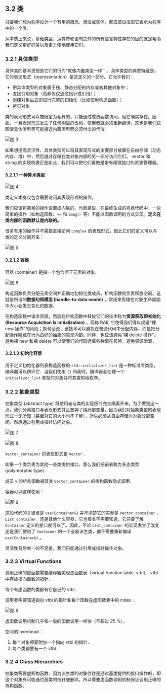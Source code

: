## 3.2 类

只要我们想为程序设计一个有用的概念、想法或实体，都应该设法把它表示为程序中的一个类．

从本质上来说，基础类型、运算符和语句之外的所有语言特性存在的目的就是帮助我们定义更好的类以及更方便地使用它们。

### 3.2.1 具体类型

具体类的基本思想是它们的行为”就像内置类型一样＂。具体类型的典型特征是，它的表现形式（representation）是其定义的一部分。它允许我们：

- 把具体类型的对象置于栈、静态分配的内存或者其他对象中；
- 直接引用对象（而非仅仅通过指针或引用）；
- 创建对象后立即进行完整的初始化（比如使用构造函数）；
- 拷贝对象

类的表现形式可以被限定为私有的，只能通过成员函数访问，但它确实存在。因此，一旦表现形式发生了任何明显的改动，使用者就必须重新编译。这也是我们试图使具体类型尽可能接近内置类型而必须付出的代价。

![图 3](../../../../../../.media/78cc25670c4884b4a8c5c659ed3e43bf630c175e9a70c5f13467b2585d8d5116.png)  

如果想提高灵活性，具体类型可以将其表现形式的主要部分放置在自由存储（动态内存、堆）中，然后通过存储在类对象内部的另一部分访问它们。 vector 和 string 的实现机理正是如此，我们可以把它们看做是带有精致接口的资源管理器。

#### 3.2.1.1 一种算术类型

![图 4](../../../../../../.media/098a846cf2134480b86ba97803fd090396678e3dc7a13770cb2bb71711fb0fbc.png)  

类定义本身仅包含需要访问其表现形式的操作。

我们应该将简单的操作设置成内联的。也就是说，在最终生成的机器代码中，一些简单的操作（如构造函数、`+=` 和 `imag(）`等）不能以函数调用的方式实现。**定义在类内部的函数默认是内联的。**

很多有用的操作并不需要直接访问 `complex` 的表现形式，因此它们的定义可以与类的定义分离开来：

![图 5](../../../../../../.media/80505fa9c45c761a5c3fef8c006ae4c32ff8b624c827a957849e683cf3241aca.png)  

#### 3.2.1.2 容器

容器 (container) 是指一个包含若干元素的对象．

![图 6](../../../../../../.media/5de49bd4f740d9e51f670bd3e23204f6ecf45e310a1de88f5ad046e88051f144.png)  

构造函数负责分配元素空间并正确地初始化类成员，析构函数则负责释放空间。这就是所谓的**数据句柄模型 (handle-to-data model)** ，常用来管理在对象生命周期中大小会发生变化的数据。

在构造函数中请求资源，然后在析构函数中释放它们的技术称为**资源获取即初始化 (Resource Acquisition Is Initialization)** ，简称 RAII, 它使得我们得以规避“裸 new 操作”的风险；换句话说，该技术可以避免在普通代码中分配内存，而是把分配操作隐藏在行为良好的抽象的实现内部。同样，也应该避免“裸 delete 操作”。避免裸 new 和裸 delete 可以使我们的代码远离各种潜在风险，避免资源泄漏．

#### 3.2.1.3 初始化容器

用于定义初始化器列表构造函数的 `std::initializer_list` 是一种标准库类型，编译器可以辨识它．当我们使用 `{}` 列表时，编译器会创建一个 `initializer_list` 类型的对象并将其提供给程序。

### 3.2.2 抽象类型

抽象类型 (abstract type) 将使用者与类的实现细节完全隔离开来。为了做到这一点，我们分离接口与表现形式并且放弃了纯局部变量。因为我们对抽象类型的表现形式一无所知（甚至对它的大小也不了解），所以必须从自由存储为对象分配空间，然后通过引用或指针访问对象。

![图 7](../../../../../../.media/6b4a04a047a8efcfd680ed497803f6dab8f6b846661d394d07fe077a7b985cea.png)  

![图 8](../../../../../../.media/876a3db205ff7a3d135db4c75d8b71168f25f714f0017ccd2c0f85ae75cd5556.png)  

`Vector_container` 的表现形式是 `Vector` ．

如果一个类负责为其他一些类提供接口，那么我们把前者称为多态类型 (polymorphic type）．

成员 `v` 的析构函数被其类 `Vector_container` 的析构函数隐式调用。

容器可以这样使用：

![图 9](../../../../../../.media/cbc065f864ee81555c483b4214b20787a6f8c7d3f8fcb4c560df47150b0c2893.png)  

这段代码的关键点是 `use(Container&)` 并不清楚它的实参是 `Vector_container` 、 `List container` , 还是其他什么容器，它也根本不需要知道。它只要了解 `Container` 定义的接口就可以了。因此，不论 `List_container` 的实现发生了改变还是我们使用了 `Container` 的一个全新派生类，都不需要重新编译 `use(Container&)` 。

灵活性背后唯一的不足是，我们只能通过引用或指针操作对象。

### 3.2.3 Virtual Functions

调用正确的虚函数需要编译器实现虚函数表（virtual function table, vtbl）．vtbl 中存放指向函数的指针．

每个有虚函数的类都有它自己的 vtbl ．

调用者需要知道指向 vtbl 的指针和每个函数在虚函数表中的 index ．

![图 9](../../../../../../.media/bcd35b53d18187072c2448598228ad039b20272ef772d8b54568df9d1b0ae2a1.png)  

虚函数调用机制几乎和一般的函数调用一样快（不超过 25 %），

空间的 overhead ：

1. 每个对象都要附加一个指向 vtbl 的指针．
2. 每个类都要有一个 vtbl．

### 3.2.4 Class Hierarchies

抽象类需要虚析构函数．因为派生类的对象往往是通过基类提供的接口操作的，即这个对象有可能通过基类的指针被删除，所以需要虚函数调用机制保证调用正确的析构函数．

